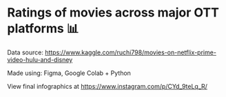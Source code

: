 # Ratings of movies across major OTT platforms 📊

Data source: https://www.kaggle.com/ruchi798/movies-on-netflix-prime-video-hulu-and-disney

Made using: Figma, Google Colab + Python

View final infographics at https://www.instagram.com/p/CYd_9teLq_R/
